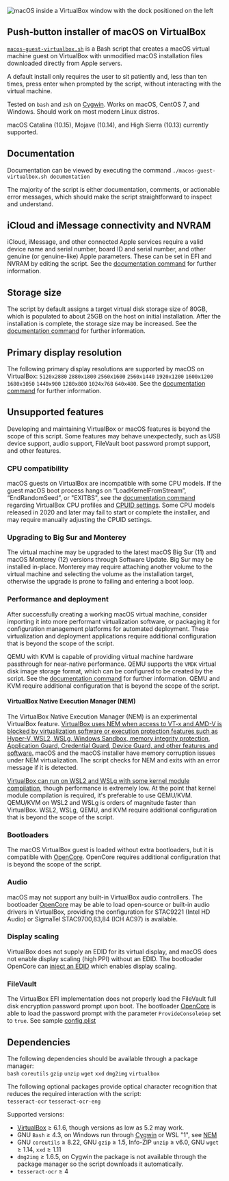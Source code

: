 
![macOS inside a VirtualBox window with the dock positioned on the left](https://repository-images.githubusercontent.com/156108442/c501b100-0e5a-11eb-8b49-90afd63f5d03 "macos-guest-virtualbox.sh")

## Push-button installer of macOS on VirtualBox

[`macos-guest-virtualbox.sh`](https://raw.githubusercontent.com/myspaghetti/macos-guest-virtualbox/master/macos-guest-virtualbox.sh) is a Bash script that creates a macOS virtual machine guest on VirtualBox with unmodified macOS installation files downloaded directly from Apple servers.

A default install only requires the user to sit patiently and, less than ten times, press enter when prompted by the script, without interacting with the virtual machine.

Tested on `bash` and `zsh` on [Cygwin](https://cygwin.com/install.html). Works on macOS, CentOS 7, and Windows. Should work on most modern Linux distros.

macOS Catalina (10.15), Mojave (10.14), and High Sierra (10.13) currently supported.

## Documentation

Documentation can be viewed by executing the command `./macos-guest-virtualbox.sh documentation`

The majority of the script is either documentation, comments, or actionable error messages, which should make the script straightforward to inspect and understand.

## iCloud and iMessage connectivity and NVRAM

iCloud, iMessage, and other connected Apple services require a valid device name and serial number, board ID and serial number, and other genuine (or genuine-like) Apple parameters. These can be set in EFI and NVRAM by editing the script. See the [documentation command](#documentation) for further information.

## Storage size

The script by default assigns a target virtual disk storage size of 80GB, which is populated to about 25GB on the host on initial installation. After the installation is complete, the storage size may be increased. See the [documentation command](#documentation) for further information.

## Primary display resolution

The following primary display resolutions are supported by macOS on VirtualBox: `5120x2880` `2880x1800` `2560x1600` `2560x1440` `1920x1200` `1600x1200` `1680x1050` `1440x900` `1280x800` `1024x768` `640x480`. See the [documentation command](#documentation) for further information.

## Unsupported features

Developing and maintaining VirtualBox or macOS features is beyond the scope of this script. Some features may behave unexpectedly, such as USB device support, audio support, FileVault boot password prompt support, and other features.

### CPU compatibility

macOS guests on VirtualBox are incompatible with some CPU models. If the guest macOS boot process hangs on “LoadKernelFromStream”, “EndRandomSeed”, or "EXITBS", see the [documentation command](#documentation) regarding VirtualBox CPU profiles and [CPUID settings](https://www.virtualbox.org/manual/ch08.html#vboxmanage-modifyvm-teleport). Some CPU models released in 2020 and later may fail to start or complete the installer, and may require manually adjusting the CPUID settings.

### Upgrading to Big Sur and Monterey 

The virtual machine may be upgraded to the latest macOS Big Sur (11) and macOS Monterey (12) versions through Software Update. Big Sur may be installed in-place. Monterey may require attaching another volume to the virtual machine and selecting the volume as the installation target, otherwise the upgrade is prone to failing and entering a boot loop.

### Performance and deployment

After successfully creating a working macOS virtual machine, consider importing it into more performant virtualization software, or packaging it for configuration management platforms for automated deployment. These virtualization and deployment applications require additional configuration that is beyond the scope of the script.

QEMU with KVM is capable of providing virtual machine hardware passthrough for near-native performance. QEMU supports the `VMDK` virtual disk image storage format, which can be configured to be created by the script. See the [documentation command](#documentation) for further information. QEMU and KVM require additional configuration that is beyond the scope of the script.

#### VirtualBox Native Execution Manager (NEM)

The VirtualBox Native Execution Manager (NEM) is an experimental VirtualBox feature. [VirtualBox uses NEM when access to VT-x and AMD-V is blocked by virtualization software or execution protection features such as Hyper-V, WSL2, WSLg, Windows Sandbox, memory integrity protection, Application Guard, Credential Guard, Device Guard, and other features and software.](https://docs.microsoft.com/en-us/troubleshoot/windows-client/application-management/virtualization-apps-not-work-with-hyper-v) macOS and the macOS installer have memory corruption issues under NEM virtualization. The script checks for NEM and exits with an error message if it is detected.

[VirtualBox can run on WSL2 and WSLg with some kernel module compilation](https://github.com/myspaghetti/macos-virtualbox/issues/525), though performance is extremely low. At the point that kernel module compilation is required, it's preferable to use QEMU/KVM. QEMU/KVM on WSL2 and WSLg is orders of magnitude faster than VirtualBox. WSL2, WSLg, QEMU, and KVM require additional configuration that is beyond the scope of the script.

### Bootloaders

The macOS VirtualBox guest is loaded without extra bootloaders, but it is compatible with [OpenCore](https://github.com/acidanthera/OpenCorePkg/releases). OpenCore requires additional configuration that is beyond the scope of  the script.

### Audio

macOS may not support any built-in VirtualBox audio controllers. The bootloader [OpenCore](https://github.com/acidanthera/OpenCorePkg/releases) may be able to load open-source or built-in audio drivers in VirtualBox, providing the configuration for STAC9221 (Intel HD Audio) or SigmaTel STAC9700,83,84 (ICH AC97) is available.

### Display scaling

VirtualBox does not supply an EDID for its virtual display, and macOS does not enable display scaling (high PPI) without an EDID. The bootloader OpenCore can [inject an EDID](https://github.com/acidanthera/WhateverGreen/blob/master/Manual/FAQ.IntelHD.en.md#edid) which enables display scaling.

### FileVault

The VirtualBox EFI implementation does not properly load the FileVault full disk encryption password prompt upon boot. The bootloader [OpenCore](https://github.com/acidanthera/OpenCorePkg/releases/tag/0.6.9) is able to load the password prompt with the parameter `ProvideConsoleGop` set to `true`. See sample [config.plist](https://github.com/myspaghetti/macos-virtualbox/files/6600860/config.plist.txt)


## Dependencies

The following dependencies should be available through a package manager:  
`bash` `coreutils` `gzip` `unzip` `wget` `xxd` `dmg2img`  `virtualbox`

The following optional packages provide optical character recognition that reduces the required interaction with the script:  
`tesseract-ocr` `tesseract-ocr-eng`

Supported versions:

* [VirtualBox](https://www.virtualbox.org/wiki/Downloads) ≥ 6.1.6, though versions as low as 5.2 may work.
* GNU `Bash` ≥ 4.3, on Windows run through [Cygwin](https://cygwin.com/install.html) or WSL "1", see [NEM](#virtualbox-native-execution-manager-nem)
* GNU `coreutils` ≥ 8.22, GNU `gzip` ≥ 1.5, Info-ZIP `unzip` ≥ v6.0, GNU `wget` ≥ 1.14, `xxd` ≥ 1.11
* `dmg2img` ≥ 1.6.5, on Cygwin the package is not available through the package manager so the script downloads it automatically.
* `tesseract-ocr` ≥ 4
